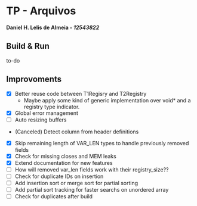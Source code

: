 # TP - Arquivos

**Daniel H. Lelis de Almeia - _12543822_**

## Build & Run

to-do

## Improvoments

- [x] Better reuse code between T1Regisry and T2Registry
  - Maybe apply some kind of generic implementation over void\* and a registry type indicator.
- [x] Global error management
- [ ] Auto resizing buffers
- (Canceled) Detect column from header definitions
- [x] Skip remaining length of VAR_LEN types to handle previously removed fields
- [x] Check for missing closes and MEM leaks
- [x] Extend documentation for new features
- [ ] How will removed var_len fields work with their registry_size??
- [ ] Check for duplicate IDs on insertion
- [ ] Add insertion sort or merge sort for partial sorting
- [ ] Add partial sort tracking for faster searchs on unordered array
- [ ] Check for duplicates after build